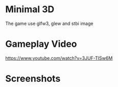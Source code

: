 # Minimal 3D
The game use glfw3, glew and stbi image
# Gameplay Video
https://www.youtube.com/watch?v=3JUF-TISw6M
# Screenshots
